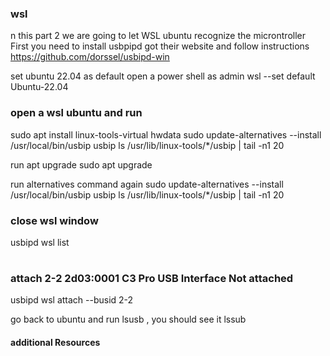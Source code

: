 ### wsl 
n this part 2 we are going to let WSL ubuntu recognize the microntroller
First you need to install usbpipd
got their website and follow instructions
https://github.com/dorssel/usbipd-win

set ubuntu 22.04 as default
open a power shell as admin
wsl --set default Ubuntu-22.04

### open a wsl ubuntu and run
sudo apt install linux-tools-virtual hwdata sudo update-alternatives --install /usr/local/bin/usbip usbip ls /usr/lib/linux-tools/*/usbip | tail -n1 20

run apt upgrade
sudo apt upgrade

run alternatives command again
sudo update-alternatives --install /usr/local/bin/usbip usbip ls /usr/lib/linux-tools/*/usbip | tail -n1 20

### close wsl window
usbipd wsl list
#

### attach 2-2    2d03:0001  C3 Pro USB Interface                                          Not attached
usbipd wsl attach --busid 2-2

go back to ubuntu and run lsusb , you should see it
lssub


#### additional Resources